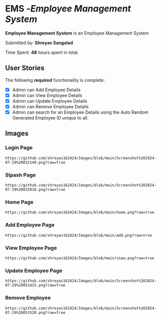 # EMS -*Employee Management System*

**Employee Management System** is an Employee Management System

Submitted by: **Shreyas Sangalad**

Time Spent: **48** hours spent in total.

## User Stories

The following **required** functionality is complete: 

*[x] Admin can Add Employee Details
*[x] Admin can View Employee Details
*[x] Admin can Update Employee Details
*[x] Admin can Remove Employee Details
*[x] Admin can search for an Employee Details using the Auto Random Generated Employee ID unique to all.

## Images

### Login Page 
	https://github.com/shreyas162424/Images/blob/main/Screenshot%202024-07-29%20032149.png?raw=true

### Slpash Page

	https://github.com/shreyas162424/Images/blob/main/Screenshot%202024-07-29%20032018.png?raw=true

### Home Page
	https://github.com/shreyas162424/Images/blob/main/home.png?raw=true

### Add Employee Page
	https://github.com/shreyas162424/Images/blob/main/add.png?raw=true

### View Employee Page
	https://github.com/shreyas162424/Images/blob/main/view.png?raw=true

### Update Employee Page
	https://github.com/shreyas162424/Images/blob/main/Screenshot%202024-07-29%20053425.png?raw=true

### Remove Employee
	https://github.com/shreyas162424/Images/blob/main/Screenshot%202024-07-29%20053520.png?raw=true

